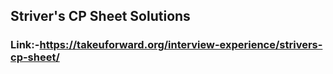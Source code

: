 ## Striver's CP Sheet Solutions
### Link:-https://takeuforward.org/interview-experience/strivers-cp-sheet/
